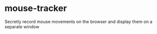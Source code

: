 # mouse-tracker
Secretly record mouse movements on the browser and display them on a separate window
